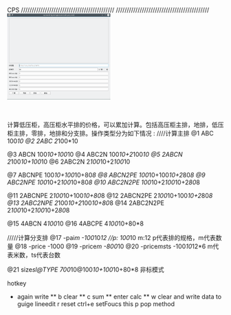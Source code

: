 CPS
///////////////////////////////////////////
///////////////////////////////////////////
<br/>
<img src="https://github.com/mengtianwxs/cps/blob/master/images/preview.png" height=200/>

<br/>


计算低压柜，高压柜水平排的价格，可以累加计算。包括高压柜主排，地排，低压柜主排，零排，地排和分支排。操作类型分为如下情况 :
////计算主排
@1   ABC        100*10
@2   2ABC       2*100*10

@3   ABCN       100*10+100*10
@4   ABC2N      100*10+2*100*10
@5   2ABCN      2*100*10+100*10
@6   2ABC2N     2*100*10+2*100*10

@7   ABCNPE     100*10+100*10+80*8
@8   ABCN2PE    100*10+100*10+2*80*8
@9   ABC2NPE    100*10+2*100*10+80*8
@10  ABC2N2PE   100*10+2*100*10+2*80*8

@11  2ABCNPE    2*100*10+100*10+80*8
@12  2ABCN2PE   2*100*10+100*10+2*80*8
@13  2ABC2NPE   2*100*10+2*100*10+80*8
@14  2ABC2N2PE  2*100*10+2*100*10+2*80*8

@15  4ABCN      4*100*10
@16  4ABCPE     4*100*10+80*8


/////计算分支排
@17  -pai*m        -100*10*12  //p: 100*10 m:12 p代表排的规格，m代表数量
@18  -price      -1000
@19  -price*m    -800*10
@20  -price*ms*ts -100*10*12*6 m代表米数，ts代表台数

@21 size*sl@TYPE 700*10@100*10+100*10+80*8  非标模式

hotkey

- again write **
b clear **
c sum **
enter calc **
w clear and write data to guige lineedit
r reset
ctrl+e setFoucs this
p pop method



